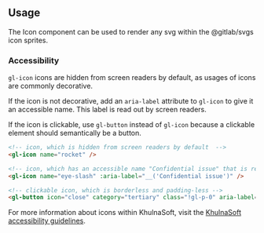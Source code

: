 ## Usage

The Icon component can be used to render any svg within the @gitlab/svgs icon sprites.

### Accessibility

`gl-icon` icons are hidden from screen readers by default, as usages of icons are commonly decorative.

If the icon is not decorative, add an `aria-label` attribute to `gl-icon` to give it an accessible name.
This label is read out by screen readers.

If the icon is clickable, use `gl-button` instead of `gl-icon` because a clickable element should
semantically be a button.

```html
<!-- icon, which is hidden from screen readers by default  -->
<gl-icon name="rocket" />

<!-- icon, which has an accessible name "Confidential issue" that is read out by screen readers -->
<gl-icon name="eye-slash" :aria-label="__('Confidential issue')" />

<!-- clickable icon, which is borderless and padding-less -->
<gl-button icon="close" category="tertiary" class="!gl-p-0" aria-label="Close" />
```

For more information about icons within KhulnaSoft, visit the
[KhulnaSoft accessibility guidelines](https://docs.gitlab.com/ee/development/fe_guide/accessibility#icons).
